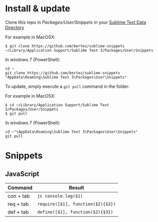 # Install & update

Clone this repo in *Packages/User/Snippets* in your [Sublime Text Data Directory](http://docs.sublimetext.info/en/latest/basic_concepts.html#the-data-directory)

For example in MacOSX:

`$ git clone https://github.com/bertez/sublime-snippets ~/Library/Application Support/Sublime Text 3/Packages/User/Snippets`

In windows 7 (PowerShell):
```
cd ~
git clone https://github.com/bertez/sublime-snippets "AppData\Roaming\Sublime Text 3\Packages\User\Snippets"
```

To update, simply execute a `git pull` command in the folder:

For example in MacOSX:

```
$ cd ~/Library/Application Support/Sublime Text 3/Packages/User/Snippets
$ git pull
```

In windows 7 (PowerShell):
```
cd ~"\AppData\Roaming\Sublime Text 3\Packages\User\Snippets"
git pull
```


# Snippets

## JavaScript

Command | Result
------- | ------
con + tab | `js console.log($1)`
req + tab | `require([$1], function($2){$3})`
def + tab | `define([$1], function($2){$3})`
